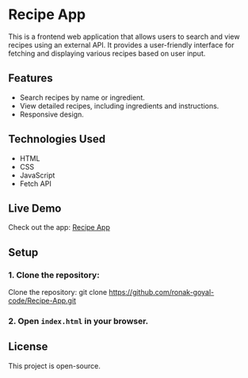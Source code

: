 # Recipe App

This is a frontend web application that allows users to search and view recipes using an external API. It provides a user-friendly interface for fetching and displaying various recipes based on user input.

## Features

- Search recipes by name or ingredient.
- View detailed recipes, including ingredients and instructions.
- Responsive design.

## Technologies Used

- HTML
- CSS
- JavaScript
- Fetch API

## Live Demo

Check out the app: [Recipe App](https://ronak-goyal-code.github.io/recipe-app/)

## Setup

### 1. Clone the repository:

  Clone the repository:
  git clone https://github.com/ronak-goyal-code/Recipe-App.git

### 2. Open `index.html` in your browser.

## License

This project is open-source.


